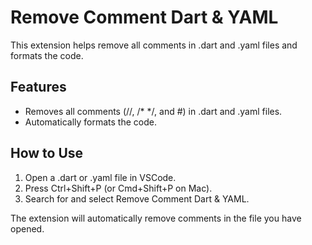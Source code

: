 # Remove Comment Dart & YAML

This extension helps remove all comments in .dart and .yaml files and formats the code.

## Features
- Removes all comments (//, /* */, and #) in .dart and .yaml files.
- Automatically formats the code.

## How to Use
1. Open a .dart or .yaml file in VSCode.
2. Press Ctrl+Shift+P (or Cmd+Shift+P on Mac).
3. Search for and select Remove Comment Dart & YAML.

The extension will automatically remove comments in the file you have opened.





